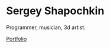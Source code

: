 # Sergey Shapochkin
Programmer, musician, 3d artist.

[Portfolio](https://0djentd.github.io/portfolio/)
